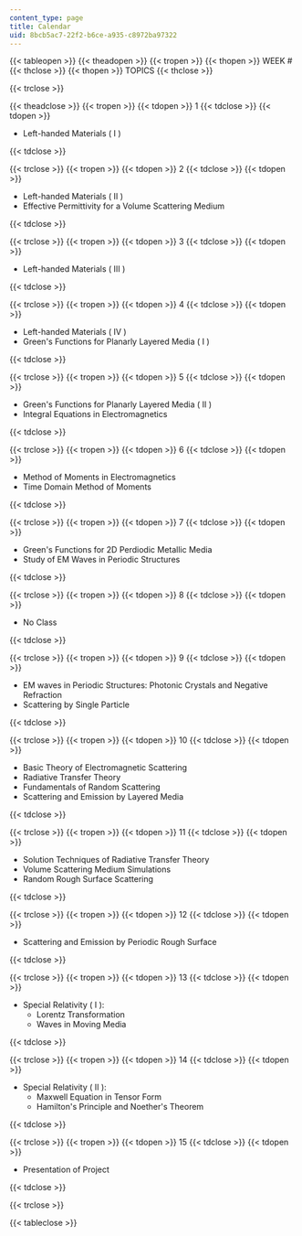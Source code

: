 ```yaml
---
content_type: page
title: Calendar
uid: 8bcb5ac7-22f2-b6ce-a935-c8972ba97322
---
```


{{< tableopen >}}
{{< theadopen >}}
{{< tropen >}}
{{< thopen >}}
WEEK #
{{< thclose >}}
{{< thopen >}}
TOPICS
{{< thclose >}}

{{< trclose >}}

{{< theadclose >}}
{{< tropen >}}
{{< tdopen >}}
1
{{< tdclose >}}
{{< tdopen >}}


*   Left-handed Materials ( I )


{{< tdclose >}}

{{< trclose >}}
{{< tropen >}}
{{< tdopen >}}
2
{{< tdclose >}}
{{< tdopen >}}


*   Left-handed Materials ( II )
*   Effective Permittivity for a Volume Scattering Medium


{{< tdclose >}}

{{< trclose >}}
{{< tropen >}}
{{< tdopen >}}
3
{{< tdclose >}}
{{< tdopen >}}


*   Left-handed Materials ( III )


{{< tdclose >}}

{{< trclose >}}
{{< tropen >}}
{{< tdopen >}}
4
{{< tdclose >}}
{{< tdopen >}}


*   Left-handed Materials ( IV )
*   Green's Functions for Planarly Layered Media ( I )


{{< tdclose >}}

{{< trclose >}}
{{< tropen >}}
{{< tdopen >}}
5
{{< tdclose >}}
{{< tdopen >}}


*   Green's Functions for Planarly Layered Media ( II )
*   Integral Equations in Electromagnetics


{{< tdclose >}}

{{< trclose >}}
{{< tropen >}}
{{< tdopen >}}
6
{{< tdclose >}}
{{< tdopen >}}


*   Method of Moments in Electromagnetics
*   Time Domain Method of Moments


{{< tdclose >}}

{{< trclose >}}
{{< tropen >}}
{{< tdopen >}}
7
{{< tdclose >}}
{{< tdopen >}}


*   Green's Functions for 2D Perdiodic Metallic Media
*   Study of EM Waves in Periodic Structures


{{< tdclose >}}

{{< trclose >}}
{{< tropen >}}
{{< tdopen >}}
8
{{< tdclose >}}
{{< tdopen >}}


*   No Class


{{< tdclose >}}

{{< trclose >}}
{{< tropen >}}
{{< tdopen >}}
9
{{< tdclose >}}
{{< tdopen >}}


*   EM waves in Periodic Structures: Photonic Crystals and Negative Refraction
*   Scattering by Single Particle


{{< tdclose >}}

{{< trclose >}}
{{< tropen >}}
{{< tdopen >}}
10
{{< tdclose >}}
{{< tdopen >}}


*   Basic Theory of Electromagnetic Scattering
*   Radiative Transfer Theory
*   Fundamentals of Random Scattering
*   Scattering and Emission by Layered Media


{{< tdclose >}}

{{< trclose >}}
{{< tropen >}}
{{< tdopen >}}
11
{{< tdclose >}}
{{< tdopen >}}


*   Solution Techniques of Radiative Transfer Theory
*   Volume Scattering Medium Simulations
*   Random Rough Surface Scattering


{{< tdclose >}}

{{< trclose >}}
{{< tropen >}}
{{< tdopen >}}
12
{{< tdclose >}}
{{< tdopen >}}


*   Scattering and Emission by Periodic Rough Surface


{{< tdclose >}}

{{< trclose >}}
{{< tropen >}}
{{< tdopen >}}
13
{{< tdclose >}}
{{< tdopen >}}


*   Special Relativity ( I ):
    *   Lorentz Transformation
    *   Waves in Moving Media


{{< tdclose >}}

{{< trclose >}}
{{< tropen >}}
{{< tdopen >}}
14
{{< tdclose >}}
{{< tdopen >}}


*   Special Relativity ( II ):
    *   Maxwell Equation in Tensor Form
    *   Hamilton's Principle and Noether's Theorem


{{< tdclose >}}

{{< trclose >}}
{{< tropen >}}
{{< tdopen >}}
15
{{< tdclose >}}
{{< tdopen >}}


*   Presentation of Project


{{< tdclose >}}

{{< trclose >}}

{{< tableclose >}}